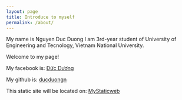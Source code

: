 ```yaml
---
layout: page
title: Introduce to myself
permalink: /about/
---
```



My name is Nguyen Duc Duong
I am 3rd-year student of University of Engineering and Tecnology, Vietnam National University.

Welcome to my page!

My facebook is: [Đức Dương](https://www.facebook.com/profile.php?id=100004597002964)

My github is: [ducduongn](https://github.com/ducduongn)

This static site will be located on: [MyStaticweb](https://github.com/ducduongn/MyStaticWeb.git)



